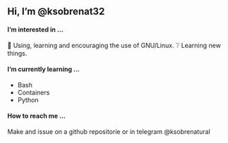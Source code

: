 ## Hi, I’m @ksobrenat32

#### I’m interested in ...

:penguin: Using, learning and encouraging the use of GNU/Linux.
:grey_question: Learning new things.

#### I’m currently learning ...

- Bash
- Containers
- Python

#### How to reach me ...

Make and issue on a github repositorie or in telegram @ksobrenatural

<!---

Hoping to learn something new ;)

--->
